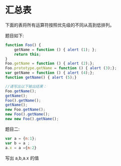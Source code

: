 # 汇总表

下面的表将所有运算符按照优先级的不同从高到低排列。



题目如下:

```js
function Foo() {
    getName = function () { alert (1); };
    return this;
}
Foo.getName = function () { alert (2);};
Foo.prototype.getName = function () { alert (3);};
var getName = function () { alert (4);};
function getName() { alert (5);}

//请写出以下输出结果：
Foo.getName();
getName();
Foo().getName();
getName();
new Foo.getName();
new Foo().getName();
new new Foo().getName();
```

题目二:

```js
var a = {n:1};
var b = a ;
a.x = a ={n:2}
```

写出 a,b,a.x 的值
